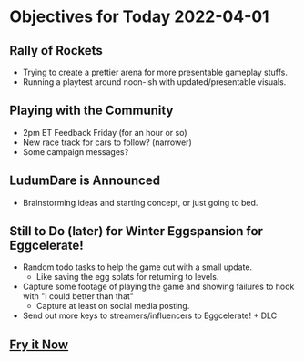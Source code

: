 # Objectives for Today 2022-04-01

## Rally of Rockets

- Trying to create a prettier arena for more presentable gameplay stuffs.
- Running a playtest around noon-ish with updated/presentable visuals.

## Playing with the Community

- 2pm ET Feedback Friday (for an hour or so)
- New race track for cars to follow? (narrower)
- Some campaign messages?

## LudumDare is Announced

- Brainstorming ideas and starting concept, or just going to bed.

## Still to Do (later) for Winter Eggspansion for Eggcelerate!

- Random todo tasks to help the game out with a small update.
  - Like saving the egg splats for returning to levels.
- Capture some footage of playing the game and showing failures to hook with "I could better than that"
  - Capture at least on social media posting.
- Send out more keys to streamers/influencers to Eggcelerate! + DLC

## [Fry it Now](https://store.steampowered.com/app/1902100/Winter_Eggspansion_for_Eggcelerate/)
